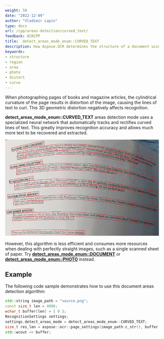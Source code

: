 ```yaml
---
weight: 50
date: "2022-12-09"
author: "Vladimir Lapin"
type: docs
url: /cpp/areas-detection/curved_text/
feedback: OCRCPP
title:  detect_areas_mode_enum::CURVED_TEXT
description: How Aspose.OCR determines the structure of a document using the detect_areas_mode_enum::CURVED_TEXT algorithm.
keywords:
- structure
- region
- area
- photo
- distort
- curve
---
```


When photographing pages of books and magazine articles, the cylindrical curvature of the page results in distortion of the image, causing the lines of text to curl. This 3D geometric distortion negatively affects recognition.

**detect_areas_mode_enum::CURVED_TEXT** areas detection mode uses a specialized neural network that automatically tracks and rectifies curved lines of text. This greatly improves recognition accuracy and allows much more text to be recovered and extracted.

![Detecting and rectifying curved lines of text](curved_text.png)

However, this algorithm is less efficient and consumes more resources when dealing with perfectly straight images, such as a single scanned sheet of paper. Try [**detect_areas_mode_enum::DOCUMENT**](/ocr/cpp/areas-detection/document/) or [**detect_areas_mode_enum::PHOTO**](/ocr/cpp/areas-detection/photo/) instead.

## Example

The following code sample demonstrates how to use this document areas detection algorithm:

```cpp
std::string image_path = "source.png";
const size_t len = 4096;
wchar_t buffer[len] = { 0 };
RecognitionSettings settings;
settings.detect_areas_mode = detect_areas_mode_enum::CURVED_TEXT;
size_t res_len = aspose::ocr::page_settings(image_path.c_str(), buffer, len, settings);
std::wcout << buffer;
```
